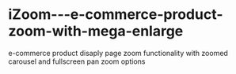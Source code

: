 # iZoom---e-commerce-product-zoom-with-mega-enlarge
e-commerce product disaply page zoom functionality with zoomed carousel and fullscreen pan zoom options

